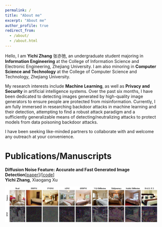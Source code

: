 ```yaml
---
permalink: /
title: "About me"
excerpt: "About me"
author_profile: true
redirect_from: 
  - /about/
  - /about.html
---
```


Hello, I am **Yichi Zhang** 张亦弛, an undergraduate student majoring in **Information Engineering** at the College of Information Science and Electronic Engineering, Zhejiang University. I am also minoring in **Computer Science and Technology** at the College of Computer Science and Technology, Zhejiang University.  

<!-- 我的研究兴趣包括机器学习，以及人工智能系统中的隐私与安全。在过去的半年中，我致力于检测由高质量图像生成器生成的图像，保证人们免受虚假信息的危害。现如今，我全身心投入于机器学习中的后门攻击及其检测的研究中，尝试寻找一种足够鲁棒的攻击范式以及一种足够泛化的检测/攻击无害化手段来从数据投毒式后门攻击中保护模型。

我一直在寻找志同道合的伙伴与我合作，欢迎随时联系我。 -->

My research interests include **Machine Learning**, as well as **Privacy and Security** in artificial intelligence systems. Over the past six months, I have been dedicated to detecting images generated by high-quality image generators to ensure people are protected from misinformation. Currently, I am fully immersed in researching backdoor attacks in machine learning and their detection, attempting to find a robust attack paradigm and a sufficiently generalizable means of detecting/neutralizing attacks to protect models from data poisoning backdoor attacks.

I have been seeking like-minded partners to collaborate with and welcome any outreach at your convenience.

Publications/Manuscripts
======
**Diffusion Noise Feature: Accurate and Fast Generated Image Detection**[[paper](https://arxiv.org/abs/2312.02625)]/[[code](https://github.com/YichiCS/Diffusion-Noise-Feature-Accurate-and-Fast-Generated-Image-Detection)]  
**Yichi Zhang**, Xiaogang Xu

![DNF](../images/about/fig1.png)